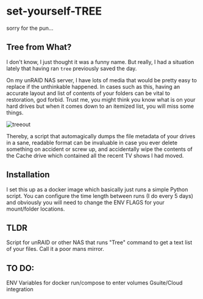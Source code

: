 # set-yourself-TREE
sorry for the pun...

## Tree from What?

I don't know, I just thought it was a funny name. But really, I had a situation lately that having ran `tree` previously saved the day. 

On my unRAID NAS server, I have lots of media that would be pretty easy to replace if the unthinkable happened. In cases such as this, having an accurate layout and list of contents of your folders can be vital to restoration, god forbid. Trust me, you might think you know what is on your hard drives but when it comes down to an itemized list, you will miss some things. 

![treeout](https://github.com/aden-webster/set-yourself-tree/assets/55510354/fb35e279-1081-4fe2-bd4e-0c9416f1d033)

Thereby, a script that automagically dumps the file metadata of your drives in a sane, readable format can be invaluable in case you ever delete something on accident or screw up, and accidentally wipe the contents of the Cache drive which contained all the recent TV shows I had moved.

## Installation

I set this up as a docker image which basically just runs a simple Python script. You can configure the time length between runs (I do every 5 days) and obviously you will need to change the ENV FLAGS for your mount/folder locations. 

## TLDR

Script for unRAID or other NAS that runs "Tree" command to get a text list of your files. Call it a poor mans mirror. 

## TO DO:
ENV Variables for docker run/compose to enter volumes
Gsuite/Cloud integration
